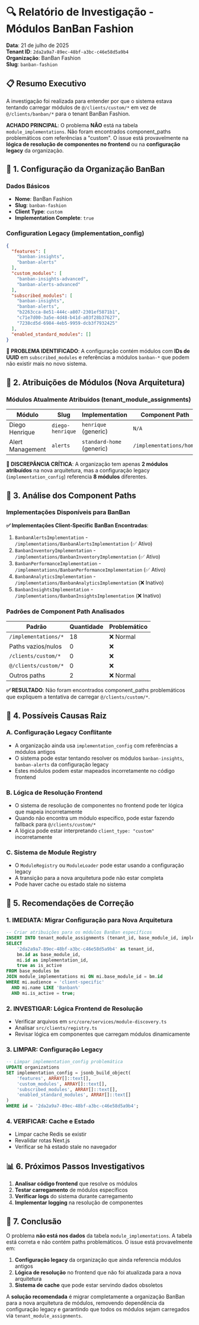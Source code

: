 # 🔍 Relatório de Investigação - Módulos BanBan Fashion

**Data**: 21 de julho de 2025  
**Tenant ID**: `2da2a9a7-89ec-48bf-a3bc-c46e58d5a9b4`  
**Organização**: BanBan Fashion  
**Slug**: `banban-fashion`

## 📋 Resumo Executivo

A investigação foi realizada para entender por que o sistema estava tentando carregar módulos de `@/clients/custom/*` em vez de `@/clients/banban/*` para o tenant BanBan Fashion. 

**ACHADO PRINCIPAL**: O problema **NÃO** está na tabela `module_implementations`. Não foram encontrados component_paths problemáticos com referências a "custom". O issue está provavelmente na **lógica de resolução de componentes no frontend** ou na **configuração legacy** da organização.

## 🏢 1. Configuração da Organização BanBan

### Dados Básicos
- **Nome**: BanBan Fashion
- **Slug**: `banban-fashion`
- **Client Type**: `custom`
- **Implementation Complete**: `true`

### Configuration Legacy (implementation_config)
```json
{
  "features": [
    "banban-insights",
    "banban-alerts"
  ],
  "custom_modules": [
    "banban-insights-advanced", 
    "banban-alerts-advanced"
  ],
  "subscribed_modules": [
    "banban-insights",
    "banban-alerts", 
    "b2263cca-8e51-444c-a807-2301ef5871b1",
    "c71e7d00-3a5e-4d48-b41d-a03f28b37627",
    "7238cd5d-6984-4eb5-9959-dcb3f7932425"
  ],
  "enabled_standard_modules": []
}
```

**🚨 PROBLEMA IDENTIFICADO**: A configuração contém módulos com **IDs de UUID** em `subscribed_modules` e referências a módulos `banban-*` que podem não existir mais no novo sistema.

## 🔗 2. Atribuições de Módulos (Nova Arquitetura)

### Módulos Atualmente Atribuídos (tenant_module_assignments)

| Módulo | Slug | Implementation | Component Path | Status |
|--------|------|----------------|----------------|--------|
| Diego Henrique | `diego-henrique` | `henrique` (generic) | `N/A` | ✅ Ativo |
| Alert Management | `alerts` | `standard-home` (generic) | `/implementations/home` | ✅ Ativo |

**🚨 DISCREPÂNCIA CRÍTICA**: A organização tem apenas **2 módulos atribuídos** na nova arquitetura, mas a configuração legacy (`implementation_config`) referencia **8 módulos** diferentes.

## 📁 3. Análise dos Component Paths

### Implementações Disponíveis para BanBan

**✅ Implementações Client-Specific BanBan Encontradas**:
1. `BanbanAlertsImplementation` - `/implementations/BanbanAlertsImplementation` (✅ Ativo)
2. `BanbanInventoryImplementation` - `/implementations/BanbanInventoryImplementation` (✅ Ativo)
3. `BanbanPerformanceImplementation` - `/implementations/BanbanPerformanceImplementation` (✅ Ativo)
4. `BanbanAnalyticsImplementation` - `/implementations/BanbanAnalyticsImplementation` (❌ Inativo)
5. `BanbanInsightsImplementation` - `/implementations/BanbanInsightsImplementation` (❌ Inativo)

### Padrões de Component Path Analisados

| Padrão | Quantidade | Problemático |
|--------|------------|--------------|
| `/implementations/*` | 18 | ❌ Normal |
| Paths vazios/nulos | 0 | ❌ |
| `/clients/custom/*` | 0 | ❌ |
| `@/clients/custom/*` | 0 | ❌ |
| Outros paths | 2 | ❌ Normal |

**✅ RESULTADO**: Não foram encontrados component_paths problemáticos que expliquem a tentativa de carregar `@/clients/custom/*`.

## 🎯 4. Possíveis Causas Raiz

### A. Configuração Legacy Conflitante
- A organização ainda usa `implementation_config` com referências a módulos antigos
- O sistema pode estar tentando resolver os módulos `banban-insights`, `banban-alerts` da configuração legacy
- Estes módulos podem estar mapeados incorretamente no código frontend

### B. Lógica de Resolução Frontend
- O sistema de resolução de componentes no frontend pode ter lógica que mapeia incorretamente
- Quando não encontra um módulo específico, pode estar fazendo fallback para `@/clients/custom/*`
- A lógica pode estar interpretando `client_type: "custom"` incorretamente

### C. Sistema de Module Registry
- O `ModuleRegistry` ou `ModuleLoader` pode estar usando a configuração legacy
- A transição para a nova arquitetura pode não estar completa
- Pode haver cache ou estado stale no sistema

## 🔧 5. Recomendações de Correção

### 1. **IMEDIATA**: Migrar Configuração para Nova Arquitetura

```sql
-- Criar atribuições para os módulos BanBan específicos
INSERT INTO tenant_module_assignments (tenant_id, base_module_id, implementation_id, is_active)
SELECT 
    '2da2a9a7-89ec-48bf-a3bc-c46e58d5a9b4' as tenant_id,
    bm.id as base_module_id,
    mi.id as implementation_id,
    true as is_active
FROM base_modules bm
JOIN module_implementations mi ON mi.base_module_id = bm.id
WHERE mi.audience = 'client-specific' 
  AND mi.name LIKE 'Banban%'
  AND mi.is_active = true;
```

### 2. **INVESTIGAR**: Lógica Frontend de Resolução
- Verificar arquivos em `src/core/services/module-discovery.ts`
- Analisar `src/clients/registry.ts`
- Revisar lógica em componentes que carregam módulos dinamicamente

### 3. **LIMPAR**: Configuração Legacy
```sql
-- Limpar implementation_config problemática
UPDATE organizations 
SET implementation_config = jsonb_build_object(
    'features', ARRAY[]::text[],
    'custom_modules', ARRAY[]::text[],
    'subscribed_modules', ARRAY[]::text[],
    'enabled_standard_modules', ARRAY[]::text[]
)
WHERE id = '2da2a9a7-89ec-48bf-a3bc-c46e58d5a9b4';
```

### 4. **VERIFICAR**: Cache e Estado
- Limpar cache Redis se existir
- Revalidar rotas Next.js
- Verificar se há estado stale no navegador

## 📊 6. Próximos Passos Investigativos

1. **Analisar código frontend** que resolve os módulos
2. **Testar carregamento** de módulos específicos
3. **Verificar logs** do sistema durante carregamento
4. **Implementar logging** na resolução de componentes

## 🎯 7. Conclusão

O problema **não está nos dados** da tabela `module_implementations`. A tabela está correta e não contém paths problemáticos. O issue está provavelmente em:

1. **Configuração legacy** da organização que ainda referencia módulos antigos
2. **Lógica de resolução** no frontend que não foi atualizada para a nova arquitetura
3. **Sistema de cache** que pode estar servindo dados obsoletos

A **solução recomendada** é migrar completamente a organização BanBan para a nova arquitetura de módulos, removendo dependência da configuração legacy e garantindo que todos os módulos sejam carregados via `tenant_module_assignments`.